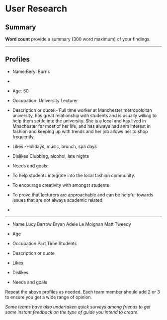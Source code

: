 # User Research

## Summary

**Word count** provide a summary (300 word maximum) of your findings.

---

## Profiles

- Name:Beryl Burns
- 
- Age: 50

- Occupation: University Lecturer


- Description or quote:-  Full time worker at Manchester metropoloitan university, has great relationship with students and is usually willing to help them settle into the university. She is a local and has lived in Mnachester for most of her life, and has always had anm interest in fashion and keeping up with trends and her job allows her to shop frequently. 


- Likes
-Holidays, music, brunch, spa days

- Dislikes
Clubbing, alcohol, late nights 

- Needs and goals:
- To help students integrate into the local fashion community.
- To encourage creativity with amongst students
- To prove that lecturers are approachable and can be helpful towards issues that are not always academic related

-
---

- Name
Lucy Barrow
Bryan 
Adele Le Moignan
Matt Tweedy

- Age

- Occupation
Part Time Students


- Description or quote

- Likes

- Dislikes

- Needs and goals

<!--This can be deleted prior to submission -->

Repeat the above profiles as needed. Each team member should add 2 or 3 to ensure you get a wide range of opinion.

_Some teams have also undertaken quick surveys among friends to get some instant feedback on the type of guide you intend to create_.
